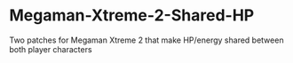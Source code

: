 # Megaman-Xtreme-2-Shared-HP
Two patches for Megaman Xtreme 2 that make HP/energy shared between both player characters
